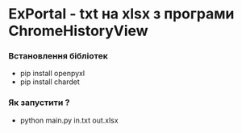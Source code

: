 # ExPortal - txt на xlsx з програми ChromeHistoryView

### Встановлення бібліотек
* pip install openpyxl
* pip install chardet

### Як запустити ?

* python main.py in.txt out.xlsx